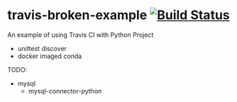 # travis-broken-example [![Build Status](https://travis-ci.org/Quar/travis-broken-example.svg?branch=master)](https://travis-ci.org/Quar/travis-broken-example)

An example of using Travis CI with Python Project
  * unittest discover
  * docker imaged conda

TODO: 
  * mysql
    - mysql-connector-python